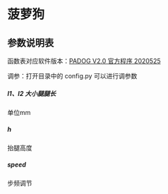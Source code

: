 # **菠萝狗**

## 参数说明表

函数表对应软件版本：<u>PADOG V2.0  官方程序 2020525</u>

调参：打开目录中的 config.py 可以进行调参数



##### l1、l2 大小腿腿长

单位mm



##### h

抬腿高度



##### speed

步频调节